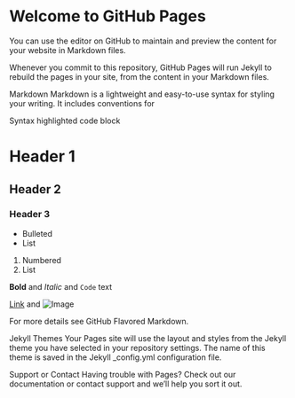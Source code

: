 
# Welcome to GitHub Pages
You can use the editor on GitHub to maintain and preview the content for your website in Markdown files.


Whenever you commit to this repository, GitHub Pages will run Jekyll to rebuild the pages in your site, from the content in your Markdown files.


Markdown
Markdown is a lightweight and easy-to-use syntax for styling your writing. It includes conventions for


Syntax highlighted code block

# Header 1
## Header 2
### Header 3

- Bulleted
- List

1. Numbered
2. List

**Bold** and _Italic_ and `Code` text

[Link](url) and ![Image](src)


For more details see GitHub Flavored Markdown.


Jekyll Themes
Your Pages site will use the layout and styles from the Jekyll theme you have selected in your repository settings. The name of this theme is saved in the Jekyll _config.yml configuration file.


Support or Contact
Having trouble with Pages? Check out our documentation or contact support and we’ll help you sort it out.



      
